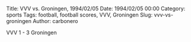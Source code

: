 Title: VVV vs. Groningen, 1994/02/05
Date: 1994/02/05 00:00
Category: sports
Tags: football, football scores, VVV, Groningen
Slug: vvv-vs-groningen
Author: carbonero


VVV 1 - 3 Groningen
